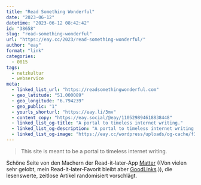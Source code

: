 ```yaml
---
title: "Read Something Wonderful"
date: "2023-06-12"
datetime: "2023-06-12 08:42:42"
id: "38658"
slug: "read-something-wonderful"
url: "https://eay.cc/2023/read-something-wonderful/"
author: "eay"
format: "link"
categories:
  - 0815
tags:
  - netzkultur
  - webservice
meta:
  - linked_list_url: "https://readsomethingwonderful.com"
  - geo_latitude: "51.000089"
  - geo_longitude: "6.794239"
  - geo_public: "1"
  - yourls_shorturl: "https://eay.li/3mv"
  - content_copy: "https://eay.social/@eay/110529894618838448"
  - linked_list_og-title: "A portal to timeless internet writing."
  - linked_list_og-description: "A portal to timeless internet writing."
  - linked_list_og-image: "https://eay.cc/wordpress/uploads/og-cache/f3393430e1e3f47520e9338b97776e83.webp"
---
```


> This site is meant to be a portal to timeless internet writing.

Schöne Seite von den Machern der Read-it-later-App [Matter](https://getmatter.com/) ((Von vielen sehr gelobt, mein Read-it-later-Favorit bleibt aber [GoodLinks](https://goodlinks.app/).)), die lesenswerte, zeitlose Artikel randomisiert vorschlägt.
